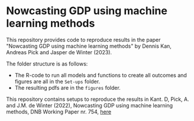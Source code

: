 # Nowcasting GDP using machine learning methods

This repository provides code to reproduce results in the paper "Nowcasting GDP using machine learning methods" by Dennis Kan, Andreas Pick and Jasper de Winter (2023).

The folder structure is as follows:

* The R-code to run all models and functions to create all outcomes and figures are all in the `Set-ups` folder.
* The resulting pdfs are in the `figures` folder.

This repository contains setups to reproduce the results in Kant. D, Pick, A. and J.M. de Winter (2022), Nowcasting GDP using machine learning methods, DNB Working Paper nr. 754, [here]( https://jasperdewinter.github.io/pp/files/working_paper_no_754.pdf)